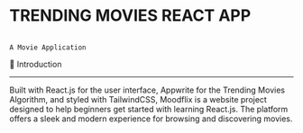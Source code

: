 # TRENDING MOVIES REACT APP

                                                                                              A Movie Application

🤖 Introduction
_____________________________________________________________________________________________________________________________________________________________________________________________________
Built with React.js for the user interface, Appwrite for the Trending Movies Algorithm, and styled with TailwindCSS, Moodflix is a website project designed to help beginners get started with learning React.js. The platform offers a sleek and modern experience for browsing and discovering movies.
